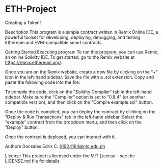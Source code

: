 # ETH-Project

Creating a Token!

Description
This program is a simple contract written in Remix Online IDE, a powerful toolset for developing, deploying, debugging, and testing Ethereum and EVM-compatible smart contracts.

Getting Started
Executing program
To run this program, you can use Remix, an online Solidity IDE. To get started, go to the Remix website at https://remix.ethereum.org/.

Once you are on the Remix website, create a new file by clicking on the "+" icon in the left-hand sidebar. Save the file with a .sol extension. Copy and paste the following code into the file:

To compile the code, click on the "Solidity Compiler" tab in the left-hand sidebar. Make sure the "Compiler" option is set to "0.8.4" (or another compatible version), and then click on the "Compile example.sol" button.

Once the code is compiled, you can deploy the contract by clicking on the "Deploy & Run Transactions" tab in the left-hand sidebar. Select the "example" contract from the dropdown menu, and then click on the "Deploy" button.

Once the contract is deployed, you can interact with it.

Authors
Gonzales Edrik C.
61904164@ntc.edu.ph

License
This project is licensed under the MIT License - see the LICENSE.md file for details
